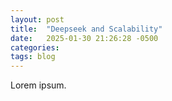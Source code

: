 ```yaml
---
layout: post
title:  "Deepseek and Scalability"
date:   2025-01-30 21:26:28 -0500
categories: 
tags: blog
---
```

Lorem ipsum.

